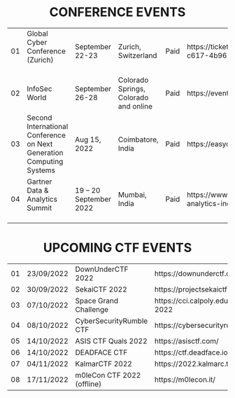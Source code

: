 <!----------------------------------------------------------------------------------------------------------------------------------------------------->

<h1 align="center">CONFERENCE EVENTS</h1>

<table>
    <tr>
        <td>
            01
        </td>
        <td>
            Global Cyber Conference (Zurich)<br><br>
        </td>
        <td>
            September 22-23
        </td>
        <td>
            Zurich, Switzerland
        </td>
        <td>
            Paid<br>
        </td>
        <td>
            https://tickets.swisscyberinstitute.com/event/042bcb5e-c617-4b96-badf-8d84ec98e039/regProcessStep1
        </td>
    </tr>
    <tr>
        <td>
            02
        </td>
        <td>
            InfoSec World<br>
        </td>
        <td>
            September 26-28
        </td>
        <td>
            Colorado Springs, Colorado and online
        </td>
        <td>
            Paid
        </td>
        <td>
            https://events.infosecworldusa.com/2022event/begin
        </td>
    </tr>
    <tr>
        <td>
            03
        </td>
        <td>
            Second International Conference on Next Generation Computing Systems
        </td>
        <td>
            Aug 15, 2022
        </td>
        <td>
            Coimbatore, India
        </td>
        <td>
            Paid
        </td>
        <td>
            https://easychair.org/cfp/icngcs_2022
        </td>
    </tr>
    <tr>
        <td>
            04
        </td>
        <td>
            Gartner Data &amp; Analytics Summit<br><br>
        </td>
        <td>
            19 &ndash; 20 September 2022<br>
        </td>
        <td>
            Mumbai, India
        </td>
        <td>
            Paid
        </td>
        <td>
            https://www.gartner.com/en/conferences/apac/data-analytics-india/register
        </td>
    </tr>
</table>

<!----------------------------------------------------------------------------------------------------------------------------------------------------->

<h1 align="center">UPCOMING CTF EVENTS</h1>

<table>
        <td>
            01
        </td>
        <td>
            23/09/2022
        </td>
        <td>
            DownUnderCTF 2022
        </td>
        <td>
            https://downunderctf.com/
        </td>
    </tr>
    <tr>
        <td>
            02
        </td>
        <td>
            30/09/2022
        </td>
        <td>
            SekaiCTF 2022
        </td>
        <td>
            https://projectsekaictf.1a23.studio/
        </td>
    </tr>
    <tr>
        <td>
            03
        </td>
        <td>
            07/10/2022
        </td>
        <td>
            Space Grand Challenge
        </td>
        <td>
            https://cci.calpoly.edu/events/sgc-2022
        </td>
    </tr>
    <tr>
        <td>
            04
        </td>
        <td>
            08/10/2022
        </td>
        <td>
            CyberSecurityRumble CTF
        </td>
        <td>
            https://cybersecurityrumble.de/
        </td>
    </tr>
    <tr>
        <td>
            05
        </td>
        <td>
            14/10/2022
        </td>
        <td>
            ASIS CTF Quals 2022
        </td>
        <td>
            https://asisctf.com/
        </td>
    </tr>
    <tr>
        <td>
            06
        </td>
        <td>
            14/10/2022
        </td>
        <td>
            DEADFACE CTF
        </td>
        <td>
            https://ctf.deadface.io/
        </td>
    </tr>
    <tr>
        <td>
            07
        </td>
        <td>
            04/11/2022
        </td>
        <td>
            KalmarCTF 2022
        </td>
        <td>
            https://2022.kalmarc.tf/
        </td>
    </tr>
    <tr>
        <td>
            08
        </td>
        <td>
            17/11/2022
        </td>
        <td>
            m0leCon CTF 2022 (offline)
        </td>
        <td>
            https://m0lecon.it/
        </td>
    </tr>
</table>

<!----------------------------------------------------------------------------------------------------------------------------------------------------->
